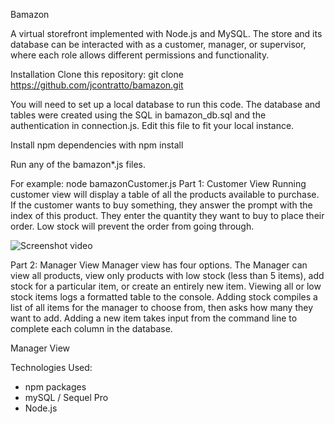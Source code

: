 Bamazon 

A virtual storefront implemented with Node.js and MySQL. The store and its database can be interacted with as a customer, manager, or supervisor, where each role allows different permissions and functionality.

Installation
Clone this repository: git clone https://github.com/jcontratto/bamazon.git

You will need to set up a local database to run this code. The database and tables were created using the SQL in bamazon_db.sql and the authentication in connection.js. Edit this file to fit your local instance.

Install npm dependencies with npm install

Run any of the bamazon*.js files.

For example: node bamazonCustomer.js
Part 1: Customer View
Running customer view will display a table of all the products available to purchase. If the customer wants to buy something, they answer the prompt with the index of this product. They enter the quantity they want to buy to place their order. Low stock will prevent the order from going through.

![Screenshot video](https://github.com/jcontratto/bamazonCustomer.gif)

Part 2: Manager View
Manager view has four options. The Manager can view all products, view only products with low stock (less than 5 items), add stock for a particular item, or create an entirely new item. Viewing all or low stock items logs a formatted table to the console. Adding stock compiles a list of all items for the manager to choose from, then asks how many they want to add. Adding a new item takes input from the command line to complete each column in the database.

Manager View

Technologies Used:
* npm packages
* mySQL / Sequel Pro
* Node.js

